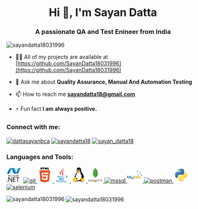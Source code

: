 <h1 align="center">Hi 👋, I'm Sayan Datta</h1>
<h3 align="center">A passionate QA and Test Enineer from India</h3>

<p align="left"> <img src="https://komarev.com/ghpvc/?username=sayandatta18031996&label=Profile%20views&color=0e75b6&style=flat" alt="sayandatta18031996" /> </p>

- 👨‍💻 All of my projects are available at [https://github.com/SayanDatta18031996](https://github.com/SayanDatta18031996)

- 💬 Ask me about **Quality Assurance, Manual And Automation Testing**

- 📫 How to reach me **sayandatta18@gmail.com**

- ⚡ Fun fact **I am always positive.**

<h3 align="left">Connect with me:</h3>
<p align="left">
<a href="https://twitter.com/dattasayanbca" target="blank"><img align="center" src="https://raw.githubusercontent.com/rahuldkjain/github-profile-readme-generator/master/src/images/icons/Social/twitter.svg" alt="dattasayanbca" height="30" width="40" /></a>
<a href="https://linkedin.com/in/sayandatta18" target="blank"><img align="center" src="https://raw.githubusercontent.com/rahuldkjain/github-profile-readme-generator/master/src/images/icons/Social/linked-in-alt.svg" alt="sayandatta18" height="30" width="40" /></a>
<a href="https://www.instagram.com/the_testbot" target="blank"><img align="center" src="https://raw.githubusercontent.com/rahuldkjain/github-profile-readme-generator/master/src/images/icons/Social/instagram.svg" alt="sayan_datta18" height="30" width="40" /></a>
</p>

<h3 align="left">Languages and Tools:</h3>
<p align="left"><img src="https://raw.githubusercontent.com/devicons/devicon/master/icons/dot-net/dot-net-original-wordmark.svg" alt="dotnet" width="40" height="40"/> </a>
<a href="https://git-scm.com/" target="_blank"> <img src="https://www.vectorlogo.zone/logos/git-scm/git-scm-icon.svg" alt="git" width="40" height="40"/> </a> <a href="https://www.w3.org/html/" target="_blank"> <img src="https://raw.githubusercontent.com/devicons/devicon/master/icons/html5/html5-original-wordmark.svg" alt="html5" width="40" height="40"/> </a> <a href="https://www.java.com" target="_blank"> <img src="https://raw.githubusercontent.com/devicons/devicon/master/icons/java/java-original.svg" alt="java" width="40" height="40"/> </a> <a href="https://www.linux.org/" target="_blank"> <img src="https://raw.githubusercontent.com/devicons/devicon/master/icons/linux/linux-original.svg" alt="linux" width="40" height="40"/> </a> <a href="https://www.mongodb.com/" target="_blank"> <img src="https://raw.githubusercontent.com/devicons/devicon/master/icons/mongodb/mongodb-original-wordmark.svg" alt="mongodb" width="40" height="40"/> </a> <a href="https://www.microsoft.com/en-us/sql-server" target="_blank"> <img src="https://www.svgrepo.com/show/303229/microsoft-sql-server-logo.svg" alt="mssql" width="40" height="40"/> </a> <a href="https://www.mysql.com/" target="_blank"> <img src="https://raw.githubusercontent.com/devicons/devicon/master/icons/mysql/mysql-original-wordmark.svg" alt="mysql" width="40" height="40"/> </a> <a href="https://postman.com" target="_blank"> <img src="https://www.vectorlogo.zone/logos/getpostman/getpostman-icon.svg" alt="postman" width="40" height="40"/> </a> <a href="https://www.python.org" target="_blank"> <img src="https://raw.githubusercontent.com/devicons/devicon/master/icons/python/python-original.svg" alt="python" width="40" height="40"/> </a> <a href="https://www.selenium.dev" target="_blank"> <img src="https://raw.githubusercontent.com/detain/svg-logos/780f25886640cef088af994181646db2f6b1a3f8/svg/selenium-logo.svg" alt="selenium" width="40" height="40"/> </a> </p>

<p><img align="left" src="https://github-readme-stats.vercel.app/api/top-langs?username=sayandatta18031996&show_icons=true&locale=en&layout=compact" alt="sayandatta18031996" /></p>

<p>&nbsp;<img align="center" src="https://github-readme-stats.vercel.app/api?username=sayandatta18031996&show_icons=true&locale=en" alt="sayandatta18031996" /></p>
